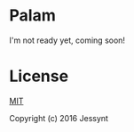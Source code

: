 # Palam

I'm not ready yet, coming soon!

# License

[MIT](http://opensource.org/licenses/MIT)

Copyright (c) 2016 Jessynt